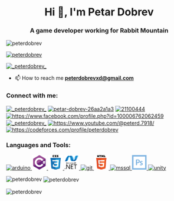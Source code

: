 <h1 align="center">Hi 👋, I'm Petar Dobrev</h1>
<h3 align="center">A game developer working for Rabbit Mountain</h3>

<p align="left"> <img src="https://komarev.com/ghpvc/?username=peterdobrev&label=Profile%20views&color=0e75b6&style=flat" alt="peterdobrev" /> </p>

<p align="left"> <a href="https://github.com/ryo-ma/github-profile-trophy"><img src="https://github-profile-trophy.vercel.app/?username=peterdobrev" alt="peterdobrev" /></a> </p>

<p align="left"> <a href="https://twitter.com/_peterdobrev_" target="blank"><img src="https://img.shields.io/twitter/follow/_peterdobrev_?logo=twitter&style=for-the-badge" alt="_peterdobrev_" /></a> </p>

- 📫 How to reach me **peterdobrevxd@gmail.com**

<h3 align="left">Connect with me:</h3>
<p align="left">
<a href="https://twitter.com/_peterdobrev_" target="blank"><img align="center" src="https://raw.githubusercontent.com/rahuldkjain/github-profile-readme-generator/master/src/images/icons/Social/twitter.svg" alt="_peterdobrev_" height="30" width="40" /></a>
<a href="https://linkedin.com/in/petar-dobrev-26aa2a1a3" target="blank"><img align="center" src="https://raw.githubusercontent.com/rahuldkjain/github-profile-readme-generator/master/src/images/icons/Social/linked-in-alt.svg" alt="petar-dobrev-26aa2a1a3" height="30" width="40" /></a>
<a href="https://stackoverflow.com/users/21100444" target="blank"><img align="center" src="https://raw.githubusercontent.com/rahuldkjain/github-profile-readme-generator/master/src/images/icons/Social/stack-overflow.svg" alt="21100444" height="30" width="40" /></a>
<a href="https://www.facebook.com/profile.php?id=100006762062459" target="blank"><img align="center" src="https://raw.githubusercontent.com/rahuldkjain/github-profile-readme-generator/master/src/images/icons/Social/facebook.svg" alt="https://www.facebook.com/profile.php?id=100006762062459" height="30" width="40" /></a>
<a href="https://instagram.com/_peterdobrev_" target="blank"><img align="center" src="https://raw.githubusercontent.com/rahuldkjain/github-profile-readme-generator/master/src/images/icons/Social/instagram.svg" alt="_peterdobrev_" height="30" width="40" /></a>
<a href="https://www.youtube.com/@peterd.7918/" target="blank"><img align="center" src="https://raw.githubusercontent.com/rahuldkjain/github-profile-readme-generator/master/src/images/icons/Social/youtube.svg" alt="https://www.youtube.com/@peterd.7918/" height="30" width="40" /></a>
<a href="https://codeforces.com/profile/peterdobrev" target="blank"><img align="center" src="https://raw.githubusercontent.com/rahuldkjain/github-profile-readme-generator/master/src/images/icons/Social/codeforces.svg" alt="https://codeforces.com/profile/peterdobrev" height="30" width="40" /></a>
</p>

<h3 align="left">Languages and Tools:</h3>
<p align="left"> <a href="https://www.arduino.cc/" target="_blank" rel="noreferrer"> <img src="https://cdn.worldvectorlogo.com/logos/arduino-1.svg" alt="arduino" width="40" height="40"/> </a> <a href="https://www.w3schools.com/cs/" target="_blank" rel="noreferrer"> <img src="https://raw.githubusercontent.com/devicons/devicon/master/icons/csharp/csharp-original.svg" alt="csharp" width="40" height="40"/> </a> <a href="https://www.w3schools.com/css/" target="_blank" rel="noreferrer"> <img src="https://raw.githubusercontent.com/devicons/devicon/master/icons/css3/css3-original-wordmark.svg" alt="css3" width="40" height="40"/> </a> <a href="https://dotnet.microsoft.com/" target="_blank" rel="noreferrer"> <img src="https://raw.githubusercontent.com/devicons/devicon/master/icons/dot-net/dot-net-original-wordmark.svg" alt="dotnet" width="40" height="40"/> </a> <a href="https://git-scm.com/" target="_blank" rel="noreferrer"> <img src="https://www.vectorlogo.zone/logos/git-scm/git-scm-icon.svg" alt="git" width="40" height="40"/> </a> <a href="https://www.w3.org/html/" target="_blank" rel="noreferrer"> <img src="https://raw.githubusercontent.com/devicons/devicon/master/icons/html5/html5-original-wordmark.svg" alt="html5" width="40" height="40"/> </a> <a href="https://www.microsoft.com/en-us/sql-server" target="_blank" rel="noreferrer"> <img src="https://www.svgrepo.com/show/303229/microsoft-sql-server-logo.svg" alt="mssql" width="40" height="40"/> </a> <a href="https://www.photoshop.com/en" target="_blank" rel="noreferrer"> <img src="https://raw.githubusercontent.com/devicons/devicon/master/icons/photoshop/photoshop-line.svg" alt="photoshop" width="40" height="40"/> </a> <a href="https://unity.com/" target="_blank" rel="noreferrer"> <img src="https://www.vectorlogo.zone/logos/unity3d/unity3d-icon.svg" alt="unity" width="40" height="40"/> </a> </p>

<p><img align="left" src="https://github-readme-stats.vercel.app/api/top-langs?username=peterdobrev&show_icons=true&locale=en&layout=compact" alt="peterdobrev" /></p>

<p>&nbsp;<img align="center" src="https://github-readme-stats.vercel.app/api?username=peterdobrev&show_icons=true&locale=en" alt="peterdobrev" /></p>

<p><img align="center" src="https://github-readme-streak-stats.herokuapp.com/?user=peterdobrev&" alt="peterdobrev" /></p>
